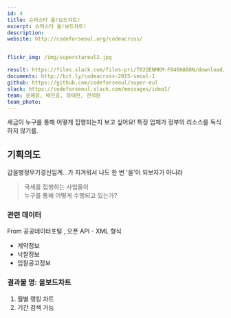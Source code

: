 ```yaml
---
id: 4
title: 슈퍼스타 을!보드차트!
excerpt: 슈퍼스타 을!보드차트!
description:
website: http://codeforseoul.org/codeacross/


flickr_img: /img/superstareul2.jpg

result: https://files.slack.com/files-pri/T02QENMKM-F046HA88N/download/civic-hakaton-20150328-with-heyjung-1156-.m4v
documents: http://bit.ly/codeacross-2015-seoul-1
github: https://github.com/codeforseoul/super-eul
slack: https://codeforseoul.slack.com/messages/idea1/
team: 윤혜정, 배민효, 정태현, 전석환
team_photo: 
---
```


세금이 누구를 통해 어떻게 집행되는지 보고 싶어요!
특정 업체가 정부의 리소스를 독식하지 않기를.

## 기획의도

갑을병정무기경신임계...가 지겨워서 나도 한 번 '을'이 되보자가 아니라

> 국세를 집행하는 사업들이   
  누구를 통해 어떻게 수행되고 있는가?

### 관련 데이터
From 공공데이터포털 , 오픈 API - XML 형식

* 계약정보
* 낙찰정보
* 입찰공고정보

### 결과물 명: 을보드차트

1. 월별 랭킹 차트
2. 기간 검색 가능
